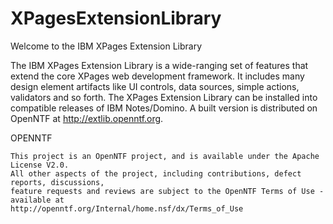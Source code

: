XPagesExtensionLibrary
=======================

Welcome to the IBM XPages Extension Library

The IBM XPages Extension Library is a wide-ranging set of features that extend the core XPages web development framework. It includes many design element artifacts like UI controls, data sources, simple actions, validators and so forth. The XPages Extension Library can be installed into compatible releases of IBM Notes/Domino. A built version is distributed on OpenNTF at http://extlib.openntf.org. 

OPENNTF
    
    This project is an OpenNTF project, and is available under the Apache License V2.0.  
    All other aspects of the project, including contributions, defect reports, discussions, 
    feature requests and reviews are subject to the OpenNTF Terms of Use - available at 
    http://openntf.org/Internal/home.nsf/dx/Terms_of_Use
